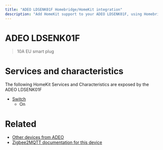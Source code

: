 ```yaml
---
title: "ADEO LDSENK01F Homebridge/HomeKit integration"
description: "Add HomeKit support to your ADEO LDSENK01F, using Homebridge, Zigbee2MQTT and homebridge-z2m."
---
```

<!---
This file has been GENERATED using src/docgen/docgen.ts
DO NOT EDIT THIS FILE MANUALLY!
-->
# ADEO LDSENK01F
> 10A EU smart plug


# Services and characteristics
The following HomeKit Services and Characteristics are exposed by
the ADEO LDSENK01F

* [Switch](../../switch.md)
  * On


# Related
* [Other devices from ADEO](../index.md#adeo)
* [Zigbee2MQTT documentation for this device](https://www.zigbee2mqtt.io/devices/LDSENK01F.html)